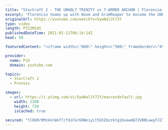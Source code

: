 ```yaml
---
title: "StarCraft 2 - THE UNHOLY TRINITY vs 7-ARMED ARCHON | Florencio Files #211"
excerpt: "Florencio teams up with Boom and GrimReaper to become the UNHOLY TRINITY in order to take victory back from a 7-armed archon of Sewer Squatters! What Flo-tainted game modes/ideas should we try out next? 🐷 Support PiG: http://paypal.me/PiGSC2 | https://www.patreon.com/PiGSC2 -- 🐖 Watch live on https://www.twitch.tv/x5_pig"
originalUrl: https://youtube.com/watch?v=5ywNalJt72Y
type: video
length: PT22M24S
publishedDateTime: 2021-02-11T06:14:14Z
heat: 50

featuredContent: "<iframe width=\"800\" height=\"500\" frameborder=\"0\" src=\"https://www.youtube.com/embed/5ywNalJt72Y\" allow=\"accelerometer; autoplay; encrypted-media; gyroscope; picture-in-picture\" allowfullscreen></iframe>"

provider:
  name: PiG
  domain: youtube.com

topics:
  - StarCraft 2
  - Protoss

images:
  - url: https://i.ytimg.com/vi/5ywNalJt72Y/maxresdefault.jpg
    width: 1280
    height: 720
    isCached: true

secured: "tlOU0rRMz4nCWof7/fdzCGr6OWoiyLt5G5ZmzzktgibxawmQ7ZVBBLwwyFJZIePYrH80DhYULKEdkUuQvt8Bb6W/C0BfLuJx7UR8ZnDn2d4CTHFZguRH/kmqEtQjphG9iQFb4+rWly6VOPpW6PnJZ1TU//0Y2VLNspFFjANLYTCtTLByvVHqdnujSh/g2lMRZpGj67sNNkPAHH8905EiHgNYrXxFqxzgc7lQb9dwaoe/b8Ml30nAQWI23dWsHzboCO48kNpWRIxbfhn0OYcyFRiWfZAtlvc1vORWYN8ibXRVfvkCfsJoxLdwGr2d6y2MHv/R69qDDHn2/CvBvMOYdS93z7gtI4fsnrGwE9CngntVYOP5a7f+aldJ/DiLN9ba2WmKTOQu6EI6ote0Zf3gDKOA29hJMz++pTGQCenfA0w=;EaCCKrP8IzpDhXl6Z+KSdQ=="
---
```


